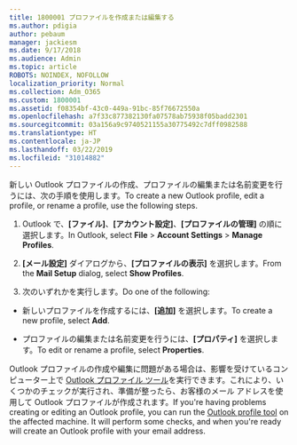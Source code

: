 ```yaml
---
title: 1800001 プロファイルを作成または編集する
ms.author: pdigia
author: pebaum
manager: jackiesm
ms.date: 9/17/2018
ms.audience: Admin
ms.topic: article
ROBOTS: NOINDEX, NOFOLLOW
localization_priority: Normal
ms.collection: Adm_O365
ms.custom: 1800001
ms.assetid: f08354bf-43c0-449a-91bc-85f76672550a
ms.openlocfilehash: a7f33c877382130fa07578ab75938f05badd2301
ms.sourcegitcommit: 03a156a9c9740521155a30775492c7dff0982588
ms.translationtype: HT
ms.contentlocale: ja-JP
ms.lasthandoff: 03/22/2019
ms.locfileid: "31014882"
---
```

<span data-ttu-id="7992e-102">新しい Outlook プロファイルの作成、プロファイルの編集または名前変更を行うには、次の手順を使用します。</span><span class="sxs-lookup"><span data-stu-id="7992e-102">To create a new Outlook profile, edit a profile, or rename a profile, use the following steps.</span></span>
  
1. <span data-ttu-id="7992e-103">Outlook で、**[ファイル]**、**[アカウント設定]**、**[プロファイルの管理]** の順に選択します。</span><span class="sxs-lookup"><span data-stu-id="7992e-103">In Outlook, select **File** \> **Account Settings** \> **Manage Profiles**.</span></span>
    
2. <span data-ttu-id="7992e-104">**[メール設定]** ダイアログから、**[プロファイルの表示]** を選択します。</span><span class="sxs-lookup"><span data-stu-id="7992e-104">From the **Mail Setup** dialog, select **Show Profiles**.</span></span>
    
3. <span data-ttu-id="7992e-105">次のいずれかを実行します。</span><span class="sxs-lookup"><span data-stu-id="7992e-105">Do one of the following:</span></span>
    
  - <span data-ttu-id="7992e-106">新しいプロファイルを作成するには、**[追加]** を選択します。</span><span class="sxs-lookup"><span data-stu-id="7992e-106">To create a new profile, select **Add**.</span></span>
    
  - <span data-ttu-id="7992e-107">プロファイルの編集または名前変更を行うには、**[プロパティ]** を選択します。</span><span class="sxs-lookup"><span data-stu-id="7992e-107">To edit or rename a profile, select **Properties**.</span></span>
    
<span data-ttu-id="7992e-p101">Outlook プロファイルの作成や編集に問題がある場合は、影響を受けているコンピューター上で [Outlook プロファイル ツール](https://aka.ms/SaRA-OutlookSetupProfile)を実行できます。これにより、いくつかのチェックが実行され、準備が整ったら、お客様のメール アドレスを使用して Outlook プロファイルが作成されます。</span><span class="sxs-lookup"><span data-stu-id="7992e-p101">If you're having problems creating or editing an Outlook profile, you can run the [Outlook profile tool](https://aka.ms/SaRA-OutlookSetupProfile) on the affected machine. It will perform some checks, and when you're ready will create an Outlook profile with your email address.</span></span> 
  

